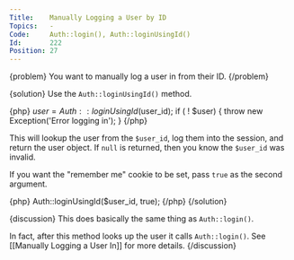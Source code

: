 ```yaml
---
Title:    Manually Logging a User by ID
Topics:   -
Code:     Auth::login(), Auth::loginUsingId()
Id:       222
Position: 27
---
```


{problem}
You want to manually log a user in from their ID.
{/problem}

{solution}
Use the `Auth::loginUsingId()` method.

{php}
$user = Auth::loginUsingId($user_id);
if ( ! $user)
{
    throw new Exception('Error logging in');
}
{/php}

This will lookup the user from the `$user_id`, log them into the session, and return the user object. If `null` is returned, then you know the `$user_id` was invalid.

If you want the "remember me" cookie to be set, pass `true` as the second argument.

{php}
Auth::loginUsingId($user_id, true);
{/php}
{/solution}

{discussion}
This does basically the same thing as `Auth::login()`.

In fact, after this method looks up the user it calls `Auth::login()`. See [[Manually Logging a User In]] for more details.
{/discussion}
